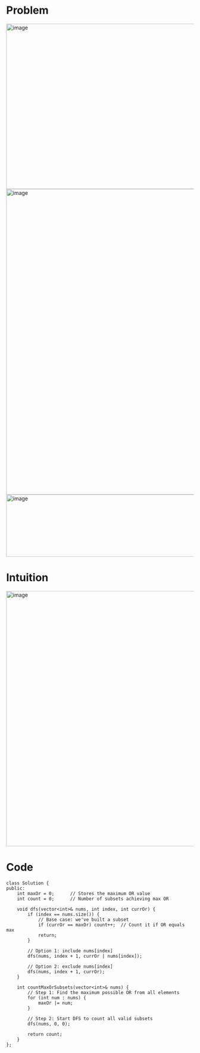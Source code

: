 # Problem
<img width="859" height="444" alt="image" src="https://github.com/user-attachments/assets/ca7124cd-0804-464b-a922-31774ba1f366" />
<img width="862" height="821" alt="image" src="https://github.com/user-attachments/assets/965d1b48-d70d-4863-a4bf-2705018914ef" />
<img width="849" height="167" alt="image" src="https://github.com/user-attachments/assets/8091a35c-578a-44f2-9d8a-0af3aa2071c0" />

# Intuition
<img width="1225" height="686" alt="image" src="https://github.com/user-attachments/assets/18a4a954-32c0-410d-af74-5491d4d272d4" />


# Code
```
class Solution {
public:
    int maxOr = 0;      // Stores the maximum OR value
    int count = 0;      // Number of subsets achieving max OR

    void dfs(vector<int>& nums, int index, int currOr) {
        if (index == nums.size()) {
            // Base case: we've built a subset
            if (currOr == maxOr) count++;  // Count it if OR equals max
            return;
        }

        // Option 1: include nums[index]
        dfs(nums, index + 1, currOr | nums[index]);

        // Option 2: exclude nums[index]
        dfs(nums, index + 1, currOr);
    }

    int countMaxOrSubsets(vector<int>& nums) {
        // Step 1: Find the maximum possible OR from all elements
        for (int num : nums) {
            maxOr |= num;
        }

        // Step 2: Start DFS to count all valid subsets
        dfs(nums, 0, 0);

        return count;
    }
};

```
